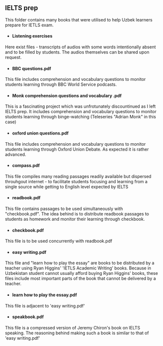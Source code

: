 ## IELTS prep
This folder contains many books that were utilised to help Uzbek learners prepare for IETLS exam.

* #### Listening exercises
Here exist files - transcripts of audios with some words intentionally absent and to be filled by students. The audios themselves can be shared upon request.
* #### BBC questions.pdf
This file includes comprehension and vocabulary questions to monitor students learning through BBC World Service podcasts.
* #### Monk comprehension questions and vocabulary .pdf
This is a fascinating project which was unfrotunately discountinued as I left IELTS prep. It includes comprehension and vocabulary questions to monitor students learning through binge-watching (Teleseries "Adrian Monk" in this case)
* #### oxford union questions.pdf
This file includes comprehension and vocabulary questions to monitor students learning through Oxford Union Debate. As expected it is rather advanced.
* #### compass.pdf
This file compiles many reading passages readily available but dispersed throuhgout internet - to facilitate students focusing and learning from a single source while getting to English level expected by IELTS
* #### readbook.pdf
This file contains passages to be used simultaneously with "checkbook.pdf". The idea behind is to distribute readbook passages to students as homework and monitor their learning through checkbook.
* #### checkbook.pdf
This file is to be used concurrently with readbook.pdf
* #### easy writing.pdf
This file and "learn how to play the essay" are books to be distributed by a teacher using Ryan Higgins' 'IETLS Academic Writing' books. Because in Uzbekistan student cannot usually afford buying Ryan Higgins' books, these files include most important parts of the book that cannot be delivered by a teacher.
* #### learn how to play the essay.pdf
This file is adjacent to 'easy writing.pdf'
* #### speakbook.pdf
This file is a compressed version of Jeremy Chiron's book on IELTS speaking. The reasoning behind making such a book is similar to that of 'easy writing.pdf'
